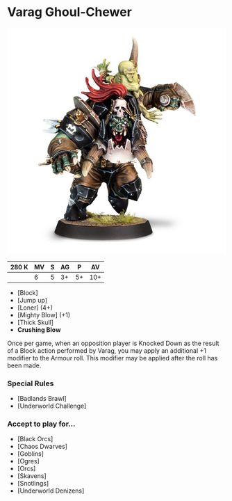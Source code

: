 # Varag Ghoul-Chewer

![](../media/starplayers/VaragGhoulchewerUpdateLead.jpg)

| 280 K  | MV | S | AG | P | AV |
| --- | --- | --- | --- | --- | --- |
| | 6 | 5 | 3+ | 5+ | 10+ |

* [Block]
* [Jump up]
* [Loner] (4+)
* [Mighty Blow] (+1)
* [Thick Skull]
* **Crushing Blow**

Once per game, when an opposition player is Knocked Down as the result of a Block action performed by Varag, you may apply an additional +1 modifier to the Armour roll. This modifier may be applied after the roll has been made.

### Special Rules
* [Badlands Brawl]
* [Underworld Challenge]

### Accept to play for...
* [Black Orcs]
* [Chaos Dwarves]
* [Goblins]
* [Ogres]
* [Orcs]
* [Skavens]
* [Snotlings]
* [Underworld Denizens]
